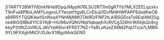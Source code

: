 $START$Y2BW1Yd0nkNHe9DpqJMppN76LSU2RT7m0gR7Yb7MLXZEELqzxkvT9nFva9PBoLAMYLogooLFYecptIYgx6LCvEbJji1DvfM4HWFAPPSdxdKwO6aB9R5YTQQKAwIlSnNsq4YNhMjNMOTAt9D/FNP2tLAiBSQDraTs6EqIAM2Sgnk46lG0IlBk4YlCSYAj8+HU66uVQfeVNql1qbqejhX/AVCg326Hr1KKkjkQc6rgkbyP2tiRtZoVIRULJAVYpK6Ixr4FRSY7N2+YaRLsKzeZX8M2PqU7x/a7LMBN9YL9PXXghMtCF/OJkrX1IRgzMxkS$END$